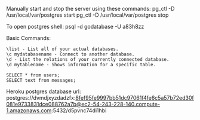 
Manually start and stop the server using these commands:
pg_ctl -D /usr/local/var/postgres start
pg_ctl -D /usr/local/var/postgres stop

To open postgres shell:
psql -d godatabase -U a83h8zz



Basic Commands:

    \list - List all of your actual databases.
    \c mydatabasename - Connect to another database.
    \d - List the relations of your currently connected database.
    \d mytablename - Shows information for a specific table.

    SELECT * from users;
    SELECT text from messages;

Heroku postgres database url:
postgres://dvmdjxyzdadzfx:8fef95fe9997bb51dc97061f4fe6c5a57b72ed30f081e9733831dce088762a7b@ec2-54-243-228-140.compute-1.amazonaws.com:5432/d5pvnc74di1hbi
